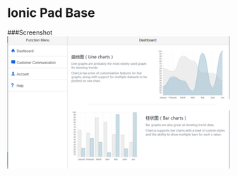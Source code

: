 Ionic Pad Base
=====================

###Screenshot
![image](https://github.com/Coralma/ionic-pad-base/blob/master/www/img/screenshot.jpg)